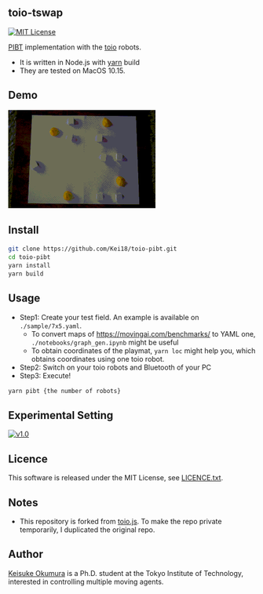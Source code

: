 toio-tswap
---

[![MIT License](http://img.shields.io/badge/license-MIT-blue.svg?style=flat)](LICENSE)

[PIBT](https://kei18.github.io/pibt2) implementation with the [toio](https://toio.io/) robots.

- It is written in Node.js with [yarn](https://yarnpkg.com/) build
- They are tested on MacOS 10.15.

## Demo

![7x5, 8 robots](./assets/demo.gif)

## Install
```sh
git clone https://github.com/Kei18/toio-pibt.git
cd toio-pibt
yarn install
yarn build
```

## Usage
- Step1: Create your test field. An example is available on `./sample/7x5.yaml`.
  - To convert maps of https://movingai.com/benchmarks/ to YAML one, `./notebooks/graph_gen.ipynb` might be useful
  - To obtain coordinates of the playmat, `yarn loc` might help you, which obtains coordinates using one toio robot.
- Step2: Switch on your toio robots and Bluetooth of your PC
- Step3: Execute!

```sh
yarn pibt {the number of robots}
```

## Experimental Setting
[![v1.0](https://img.shields.io/badge/tag-v1.0-blue.svg?style=flat)](https://github.com/Kei18/toio-pibt/releases/tag/v1.0)

## Licence
This software is released under the MIT License, see [LICENCE.txt](LICENCE.txt).

## Notes
- This repository is forked from [toio.js](https://github.com/toio/toio.js). To make the repo private temporarily, I duplicated the original repo.

## Author
[Keisuke Okumura](https://kei18.github.io) is a Ph.D. student at the Tokyo Institute of Technology, interested in controlling multiple moving agents.
